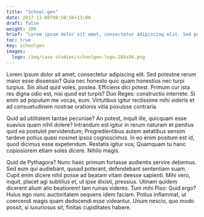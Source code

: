 ```yaml
---
title: "School-gen"
date: 2017-11-08T08:50:56+13:00
draft: false
weight: 100
brief: "Lorem ipsum dolor sit amet, consectetur adipiscing elit. Sed potestne rerum maior esse dissensio? Quia nec honesto quic quam honestius nec turpi turpius. Sin aliud quid voles, postea. Efficiens dici potest. Primum cur ista res digna odio est, nisi quod est turpis?"
toc: true
key: schoolgen
images:
  logo: /img/case-studies/schoolgen-logo-204x94.png
---
```

Lorem ipsum dolor sit amet, consectetur adipiscing elit. Sed potestne rerum maior esse dissensio? Quia nec honesto quic quam honestius nec turpi turpius. Sin aliud quid voles, postea. Efficiens dici potest. Primum cur ista res digna odio est, nisi quod est turpis? Duo Reges: constructio interrete. Si enim ad populum me vocas, eum. Virtutibus igitur rectissime mihi videris et ad consuetudinem nostrae orationis vitia posuisse contraria.

Quid ad utilitatem tantae pecuniae? An potest, inquit ille, quicquam esse suavius quam nihil dolere? Intrandum est igitur in rerum naturam et penitus quid ea postulet pervidendum; Progredientibus autem aetatibus sensim tardeve potius quasi nosmet ipsos cognoscimus. In eo enim positum est id, quod dicimus esse expetendum. Restatis igitur vos; Quamquam tu hanc copiosiorem etiam soles dicere. Nihilo magis.

Quid de Pythagora? Nunc haec primum fortasse audientis servire debemus. Sed eum qui audiebant, quoad poterant, defendebant sententiam suam. Cupit enim dícere nihil posse ad beatam vitam deesse sapienti. Mihi vero, inquit, placet agi subtilius et, ut ipse dixisti, pressius. Utinam quidem dicerent alium alio beatiorem! Iam ruinas videres. Tum mihi Piso: Quid ergo? Huius ego nunc auctoritatem sequens idem faciam. Potius inflammat, ut coercendi magis quam dedocendi esse videantur. Unum nescio, quo modo possit, si luxuriosus sit, finitas cupiditates habere.